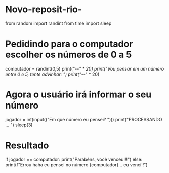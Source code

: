 # Novo-reposit-rio-
from random import randint
from time import sleep
 
 # Pedidindo para o computador escolher os números de 0 a 5

computador = randint(0,5)
print("-*-" * 20)
print("Vou pensar em um número entre 0 e 5, tente advinhar: ")
print("-*-" * 20)

# Agora o usuário irá informar o seu número 

jogador = int(input(("Em que número eu pensei? ")))
print("PROCESSANDO ... ")
sleep(3)

# Resultado 

if jogador == computador: 
    print("Parabéns, você venceu!!!")
else: 
    print(f"Errou haha eu pensei no número {computador}... eu venci!!")